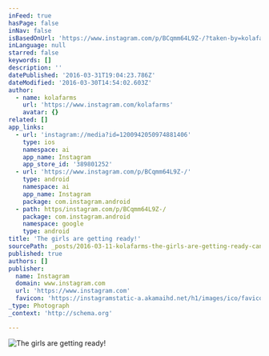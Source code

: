 ```yaml
---
inFeed: true
hasPage: false
inNav: false
isBasedOnUrl: 'https://www.instagram.com/p/BCqmm64L9Z-/?taken-by=kolafarms'
inLanguage: null
starred: false
keywords: []
description: ''
datePublished: '2016-03-31T19:04:23.786Z'
dateModified: '2016-03-30T14:54:02.603Z'
author:
  - name: kolafarms
    url: 'https://www.instagram.com/kolafarms'
    avatar: {}
related: []
app_links:
  - url: 'instagram://media?id=1200942050974881406'
    type: ios
    namespace: ai
    app_name: Instagram
    app_store_id: '389801252'
  - url: 'https://www.instagram.com/p/BCqmm64L9Z-/'
    type: android
    namespace: ai
    app_name: Instagram
    package: com.instagram.android
  - path: https/instagram.com/p/BCqmm64L9Z-/
    package: com.instagram.android
    namespace: google
    type: android
title: 'The girls are getting ready!'
sourcePath: _posts/2016-03-11-kolafarms-the-girls-are-getting-ready-cannabis-cannabisc.md
published: true
authors: []
publisher:
  name: Instagram
  domain: www.instagram.com
  url: 'https://www.instagram.com'
  favicon: 'https://instagramstatic-a.akamaihd.net/h1/images/ico/favicon.ico/7cdab0872b15.ico'
_type: Photograph
_context: 'http://schema.org'

---
```

![The girls are getting ready! ](https://s3-us-west-2.amazonaws.com/the-grid-img/p/3e5f0b1fbdc19101d48620864093c8e30194abc6.jpg)